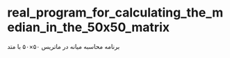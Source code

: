 # real_program_for_calculating_the_median_in_the_50x50_matrix
برنامه محاسبه میانه در ماتریس ۵۰×۵۰ با متد
